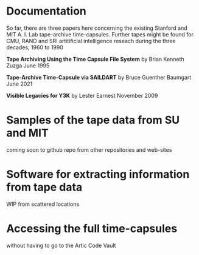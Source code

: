 # Documentation
So far, there are three papers here concerning the existing Stanford and MIT A. I. Lab tape-archive time-capsules.
Further tapes might be found for CMU, RAND and SRI artitificial intelligence reseach during the three decades, 1960 to 1990


  **Tape Archiving Using the Time Capsule File System**
  by
  Brian Kenneth Zuzga
  June 1995
  
  **Tape-Archive Time-Capsule via SAILDART**
  by
  Bruce Guenther Baumgart
  June 2021
  
  **Visible Legacies for Y3K**
  by
  Lester Earnest
  November 2009
  

# Samples of the tape data from SU and MIT
coming soon to github repo from other repositories and web-sites

# Software for extracting information from tape data
WIP from scattered locations

# Accessing the full time-capsules
without having to go to the Artic Code Vault
